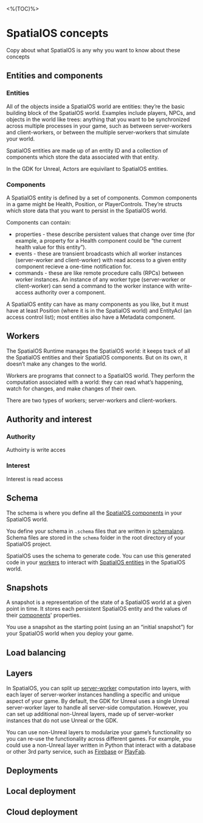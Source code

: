 <%(TOC)%>

# SpatialOS concepts

Copy about what SpatialOS is any why you want to know about these concepts

## Entities and components

### Entities
All of the objects inside a SpatialOS world are entities: they’re the basic building block of the SpatialOS world. Examples include players, NPCs, and objects in the world like trees: anything that you want to be synchronized across multiple processes in your game, such as between server-workers and client-workers, or between the multiple server-workers that simulate your world.

SpatialOS entities are made up of an entity ID and a collection of components which store the data associated with that entity.

In the GDK for Unreal, Actors are equivilant to SpatialOS entities. 

###  Components

A SpatialOS entity is defined by a set of components. Common components in a game might be Health, Position, or PlayerControls. They’re structs which store data that you want to persist in the SpatialOS world.

Components can contain:
* properties - these describe persistent values that change over time (for example, a property for a Health component could be “the current health value for this entity”).
* events -  these are transient broadcasts which all worker instances (server-worker and client-worker) with read access to a given entity component recieve a one-time notification for.
* commands - these are like remote procedure calls (RPCs) between worker instances. An instance of any worker type (server-worker or client-worker) can send a command to the worker instance with write-access authority over a component. 

A SpatialOS entity can have as many components as you like, but it must have at least Position (where it is in the SpatialOS world) and EntityAcl (an access control list); most entities also have a Metadata component. 

## Workers

The SpatialOS Runtime  manages the SpatialOS world: it keeps track of all the SpatialOS entities and their SpatialOS components. But on its own, it doesn’t make any changes to the world.

Workers are programs that connect to a SpatialOS world. They perform the computation associated with a world: they can read what’s happening, watch for changes, and make changes of their own.

There are two types of workers; server-workers and client-workers. 

## Authority and interest

### Authority
Authoirty is write acces

### Interest
Interest is read access

## Schema

The schema is where you define all the [SpatialOS components](#components) in your SpatialOS world.

You define your schema in `.schema` files that are written in [schemalang](https://docs.improbable.io/reference/latest/shared/glossary#schemalang). Schema files are stored in the `schema` folder in the root directory of your SpatialOS project.

SpatialOS uses the schema to generate code. You can use this generated code in your [workers](#workers) to interact with [SpatialOS entities](#entities) in the SpatialOS world.

## Snapshots

A snapshot is a representation of the state of a SpatialOS world at a given point in time. It stores each persistent SpatialOS entity and the values of their [components](#components)' properties.

You use a snapshot as the starting point (using an an “initial snapshot”) for your SpatialOS world when you deploy your game.

## Load balancing

## Layers

In SpatialOS, you can split up [server-worker](#workers) computation into layers, with each layer of server-worker instances handling a specific and unique aspect of your game. By default, the GDK for Unreal uses a single Unreal server-worker layer to handle all server-side computation. However, you can set up additional non-Unreal layers, made up of server-worker instances that do not use Unreal or the GDK.

You can use non-Unreal layers to modularize your game’s functionality so you can re-use the functionality across different games. For example, you could use a non-Unreal layer written in Python that interact with a database or other 3rd party service, such as [Firebase](https://firebase.google.com/) or [PlayFab](https://playfab.com/).

## Deployments

## Local deployment

## Cloud deployment